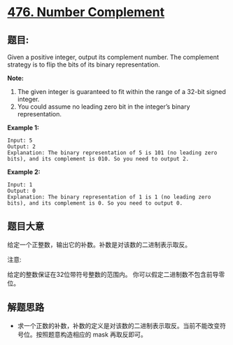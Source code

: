 # [476. Number Complement](https://leetcode.com/problems/number-complement/)


## 题目:

Given a positive integer, output its complement number. The complement strategy is to flip the bits of its binary representation.

**Note:**

1. The given integer is guaranteed to fit within the range of a 32-bit signed integer.
2. You could assume no leading zero bit in the integer’s binary representation.

**Example 1:**

    Input: 5
    Output: 2
    Explanation: The binary representation of 5 is 101 (no leading zero bits), and its complement is 010. So you need to output 2.

**Example 2:**

    Input: 1
    Output: 0
    Explanation: The binary representation of 1 is 1 (no leading zero bits), and its complement is 0. So you need to output 0.


## 题目大意

给定一个正整数，输出它的补数。补数是对该数的二进制表示取反。

注意:

给定的整数保证在32位带符号整数的范围内。
你可以假定二进制数不包含前导零位。



## 解题思路


- 求一个正数的补数，补数的定义是对该数的二进制表示取反。当前不能改变符号位。按照题意构造相应的 mask 再取反即可。

